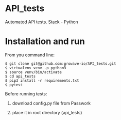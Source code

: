 # API_tests

Automated API tests. 
Stack - Python

# Installation and run
From you command line:
```
$ git clone git@github.com:growave-io/API_tests.git
$ virtualenv venv -p python3
$ source venv/bin/activate
$ cd api_tests
$ pip3 install -r requirements.txt
$ pytest
```

Before running tests:
1) download config.py file from Passwork

2) place it in root directory (api_tests)
